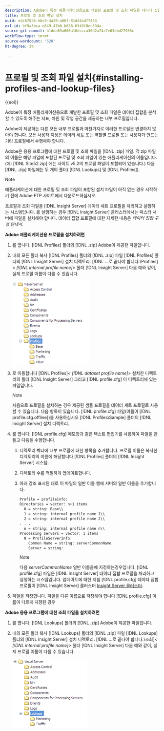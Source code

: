 ```yaml
---
description: Adobe이 특정 애플리케이션용으로 개발한 프로필 및 조회 파일은 데이터 집합을 분석할 수 있도록 해주는 지표, 차원 및 작업 공간을 제공하는 내부 프로필입니다.
title: 프로필 및 조회 파일 설치
uuid: edc670a6-ebc9-4a20-a66f-81dd4adf7433
exl-id: bf9a3bca-e849-47b6-b038-0349f8ec334a
source-git-commit: b1dda69a606a16dccca30d2a74c7e63dbd27936c
workflow-type: tm+mt
source-wordcount: '528'
ht-degree: 2%

---
```


# 프로필 및 조회 파일 설치{#installing-profiles-and-lookup-files}

{{eol}}

Adobe이 특정 애플리케이션용으로 개발한 프로필 및 조회 파일은 데이터 집합을 분석할 수 있도록 해주는 지표, 차원 및 작업 공간을 제공하는 내부 프로필입니다.

Adobe이 제공하는 다른 모든 내부 프로필과 마찬가지로 이러한 프로필은 변경하지 않아야 합니다. 모든 사용자 지정은 데이터 세트 또는 역할별 프로필 또는 사용자가 만드는 기타 프로필에서 수행해야 합니다.

Adobe은 응용 프로그램에 대한 프로필 및 조회 파일을 [!DNL .zip] 파일. 각 zip 파일의 이름은 해당 파일에 포함된 프로필 및 조회 파일이 있는 애플리케이션의 이름입니다. (예: [!DNL Site52.zip] 에는 사이트 v5.2의 프로필 파일이 포함되어 있습니다.) 다음 [!DNL .zip] 파일에는 두 개의 폴더( [!DNL Lookups] 및 [!DNL Profiles]).

>[!NOTE]
>
>애플리케이션에 대한 프로필 및 조회 파일이 포함된 설치 파일이 아직 없는 경우 시작하기 전에 Adobe FTP 사이트에서 다운로드하십시오.

프로필과 조회 파일을 [!DNL Insight Server] 데이터 세트 프로필을 처리하고 실행하는 시스템입니다. 를 실행하는 경우 [!DNL Insight Server] 클러스터에서는 마스터 서버에 파일을 설치해야 합니다. 데이터 집합 프로필에 대한 자세한 내용은 *데이터 집합 구성 안내서*.

**Adobe 애플리케이션용 프로필을 설치하려면**

1. 를 엽니다. [!DNL Profiles] 폴더의 [!DNL .zip] Adobe이 제공한 파일입니다.

1. 내의 모든 폴더 복사 [!DNL Profiles] 폴더의 [!DNL .zip] 파일 [!DNL Profiles] 폴더의 [!DNL Insight Server] 설치 디렉토리. [!DNL ...로 끝나야 합니다.\Profiles\]*&lt; [!DNL internal profile name]>* 폴더 [!DNL Insight Server] 다음 예와 같이, 실제 프로필 이름이 다를 수 있습니다.

   ![](assets/win_installprofiles.png)

1. 로 이동합니다&#x200B; [!DNL Profiles\]*&lt; [!DNL dataset profile name]>* 설치한 디렉토리의 폴더 [!DNL Insight Server] 그리고 [!DNL profile.cfg] 이 디렉토리에 있는 파일입니다.

   >[!NOTE]
   >
   >처음으로 프로필을 설치하는 경우 제공된 샘플 프로필을 데이터 세트 프로필로 사용할 수 있습니다. 다음 항목이 있습니다. [!DNL profile.cfg] 파일(이름이 [!DNL profile.cfg.offline])를 사용하십시오 [!DNL Profiles\Sample] 폴더의 [!DNL Insight Server] 설치 디렉토리.

1. 를 엽니다. [!DNL profile.cfg] 메모장과 같은 텍스트 편집기를 사용하여 파일을 만들고 다음을 수행합니다.

   1. 디렉토리 벡터에 내부 프로필에 대한 항목을 추가합니다. 프로필 이름은 복사한 디렉토리의 이름에 해당합니다 [!DNL Profiles] 폴더의 [!DNL Insight Server] 시스템.

   1. 디렉토리 수를 적절하게 업데이트합니다.
   1. 아래 강조 표시된 대로 이 파일의 일반 이름 행에 서버의 일반 이름을 추가합니다.

      ```
      Profile = profileInfo: 
      Directories = vector: n+1 items
        0 = string: Base\\
        1 = string: internal profile name 1\\
        2 = string: internal profile name 2\\
      . . .
        n = string: internal profile name n\\
      Processing Servers = vector: 1 items
        0 = ProfileServerInfo: 
          Common Name = string: serverCommonName
          Server = string: 
      ```

      >[!NOTE]
      >
      >다음 *serverCommonName* 일반 이름을에 지정하는경우입니다. [!DNL profile.cfg] 파일은 [!DNL Insight Server] 데이터 집합 프로필을 처리하고 실행하는 시스템입니다. 업데이트에 대한 지침 [!DNL profile.cfg] 데이터 집합 프로필이 [!DNL Insight Server] 클러스터 [Insight Server 클러스터](../../../../home/c-inst-svr/c-install-ins-svr/c-ins-svr-clstrs/c-abt-ins-svr-clsters.md).

1. 파일을 저장합니다. 파일을 다른 이름으로 저장해야 합니다 [!DNL profile.cfg] 이름이 다르게 지정된 경우

**Adobe 응용 프로그램에 대한 조회 파일을 설치하려면**

1. 를 엽니다. [!DNL Lookups] 폴더의 [!DNL .zip] Adobe이 제공한 파일입니다.

1. 내의 모든 폴더 복사 [!DNL Lookups] 폴더의 [!DNL .zip] 파일 [!DNL Lookups] 폴더의 [!DNL Insight Server] 설치 디렉토리. [!DNL ...로 끝나야 합니다.\조회\]*&lt; [!DNL internal profile name]>* 폴더 [!DNL Insight Server] 다음 예와 같이, 실제 프로필 이름이 다를 수 있습니다.

   ![](assets/win_installLookups.png)
